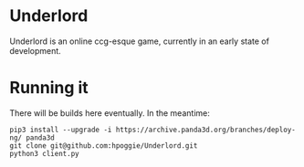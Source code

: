 # Underlord

Underlord is an online ccg-esque game, currently in an early state of development.

# Running it

There will be builds here eventually. In the meantime:
```
pip3 install --upgrade -i https://archive.panda3d.org/branches/deploy-ng/ panda3d
git clone git@github.com:hpoggie/Underlord.git
python3 client.py
```
